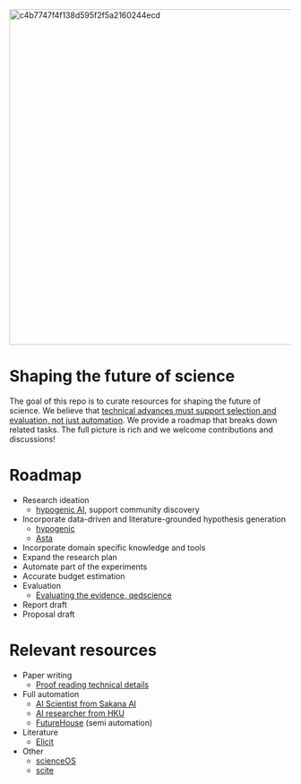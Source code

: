 <img width="1800" height="600" alt="c4b7747f4f138d595f2f5a2160244ecd" src="https://github.com/user-attachments/assets/debc5d7c-b73e-4aa4-b05b-fa1d0f15475d" />

# Shaping the future of science

The goal of this repo is to curate resources for shaping the future of science. We believe that [technical advances must support selection and evaluation, not just automation](https://cichicago.substack.com/p/the-mirage-of-autonomous-ai-scientists). We provide a roadmap that breaks down related tasks. The full picture is rich and we welcome contributions and discussions!

# Roadmap
  * Research ideation
    * [hypogenic AI](https://hypogenic.ai), support community discovery
  * Incorporate data-driven and literature-grounded hypothesis generation
    * [hypogenic](https://github.com/ChicagoHAI/hypothesis-generation)
    * [Asta](https://allenai.org/asta/agents)
  * Incorporate domain specific knowledge and tools
  * Expand the research plan
  * Automate part of the experiments
  * Accurate budget estimation
  * Evaluation
    * [Evaluating the evidence, qedscience](https://www.qedscience.com/)
  * Report draft
  * Proposal draft

 # Relevant resources
  * Paper writing
    * [Proof reading technical details](https://www.refine.ink/)
  * Full automation
    * [AI Scientist from Sakana AI](https://github.com/SakanaAI/AI-Scientist)
    * [AI researcher from HKU](https://github.com/HKUDS/AI-Researcher)
    * [FutureHouse](https://www.futurehouse.org/) (semi automation)
  * Literature
    * [Elicit](https://elicit.com/)
  * Other
    * [scienceOS](https://www.scienceos.ai/)
    * [scite](https://scite.ai/)
